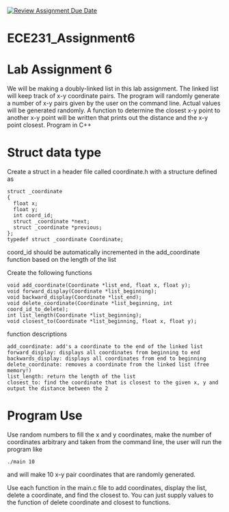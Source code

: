 [![Review Assignment Due Date](https://classroom.github.com/assets/deadline-readme-button-22041afd0340ce965d47ae6ef1cefeee28c7c493a6346c4f15d667ab976d596c.svg)](https://classroom.github.com/a/Gu7VbefZ)
# ECE231_Assignment6
# Lab Assignment 6
We will be making a doubly-linked list in this lab assignment.  The linked list will keep track of x-y coordinate pairs.  The program will randomly generate a number of x-y pairs given by the user on the command line.  Actual values will be generated randomly.  A function to determine the closest x-y point to another x-y point will be written that prints out the distance and the x-y point closest.  Program in C++

# Struct data type
Create a struct in a header file called coordinate.h with a structure defined as
```
struct _coordinate
{
  float x;
  float y;
  int coord_id;
  struct _coordinate *next;
  struct _coordinate *previous;
};
typedef struct _coordinate Coordinate;
```
coord_id should be automatically incremented in the add_coordinate function based on the length of the list

Create the following functions
```
void add_coordinate(Coordinate *list_end, float x, float y);
void forward_display(Coordinate *list_beginning);
void backward_display(Coordinate *list_end);
void delete_coordinate(Coordinate *list_beginning, int coord_id_to_delete);
int list_length(Coordinate *list_beginning);
void closest_to(Coordinate *list_beginning, float x, float y);
```
function descriptions
```
add_coordinate: add's a coordinate to the end of the linked list
forward_display: displays all coordinates from beginning to end
backwards_display: displays all coordinates from end to beginning
delete_coordinate: removes a coordinate from the linked list (free memory!)
list_length: return the length of the list
closest_to: find the coordinate that is closest to the given x, y and output the distance between the 2
```

# Program Use
Use random numbers to fill the x and y coordinates, make the number of coordinates arbitrary and taken from the command line, the user will run the program like
```
./main 10
```
and will make 10 x-y pair coordinates that are randomly generated.

Use each function in the main.c file to add coordinates, display the list, delete a coordinate, and find the closest to.  You can just supply values to the function of delete coordinate and closest to functions.


